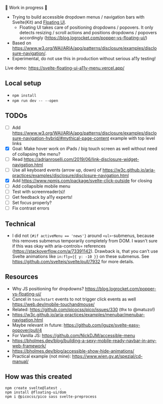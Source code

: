 🚧 Work in progress 🚧

- Trying to build accessible dropdown menus / navigation bars with Svelte(Kit) and [Floating UI](https://floating-ui.com/).
  - Floating UI takes care of positioning dropdowns / popovers. It only detects resizing / scroll actions and positions dropdowns / popovers accordingly (https://blog.logrocket.com/popper-vs-floating-ui/)
- Based on https://www.w3.org/WAI/ARIA/apg/patterns/disclosure/examples/disclosure-navigation/.
- Experimental, do not use this in production without serious a11y testing!

Live demo: https://svelte-floating-ui-a11y-menu.vercel.app/

## Local setup

- `npm install`
- `npm run dev -- --open`

## TODOs

- [ ] Add https://www.w3.org/WAI/ARIA/apg/patterns/disclosure/examples/disclosure-navigation-hybrid/#mythical-page-content example with top level links
- [x] Goal: Make hover work on iPads / big touch screen as well without need of collapsing the menu?
- [ ] Read https://adrianroselli.com/2019/06/link-disclosure-widget-navigation.html
- [ ] Use all keyboard events (arrow up, down) of https://w3c.github.io/aria-practices/examples/disclosure/disclosure-navigation.html
- [x] Add https://www.npmjs.com/package/svelte-click-outside for closing
- [ ] Add collapsible mobile menu
- [ ] Test with screenreader(s)!
- [ ] Get feedback by a11y experts!
- [ ] Set focus properly?
- [ ] Fix contrast errors

## Technical

- I did not `{#if activeMenu == 'news'}` around `<ul>`-submenus, because this removes submenus temporarily completely from DOM. I wasn't sure if this was okay with aria-controls= references (https://stackoverflow.com/a/73391142). Drawback is, that you can't use Svelte animations like `in:fly={{ y: -10 }}` on these submenus. See https://github.com/sveltejs/svelte/pull/7932 for more details.

## Resources

- Why JS positioning for dropdowns? https://blog.logrocket.com/popper-vs-floating-ui/
- Cancel in `touchstart` events to not trigger click events as well https://web.dev/mobile-touchandmouse/
- Related: https://github.com/picocss/pico/issues/330 (thx to @matuzo!)
- https://w3c.github.io/aria-practices/examples/menubar/menubar-navigation.html
- Maybe relevant in future: https://github.com/jguze/svelte-easy-popover/pull/4
- For Vanilla JS: https://github.com/NickDJM/accessible-menu
- https://bholmes.dev/blog/building-a-sexy-mobile-ready-navbar-in-any-web-framework/
- https://bholmes.dev/blog/accessible-show-hide-animations/
- Practical example (not mine): https://www.wien.gv.at/spezial/cd-manual/

## How was this created

```
npm create svelte@latest .
npm install @floating-ui/dom
npm i @picocss/pico sass svelte-preprocess
```
